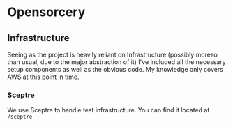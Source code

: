 # Opensorcery

## Infrastructure
Seeing as the project is heavily reliant on Infrastructure (possibly moreso than usual, due to the major abstraction of it) I've included all the necessary setup components as well as the obvious code. My knowledge only covers AWS at this point in time.
### Sceptre
We use Sceptre to handle test infrastructure. You can find it located at `/sceptre`
